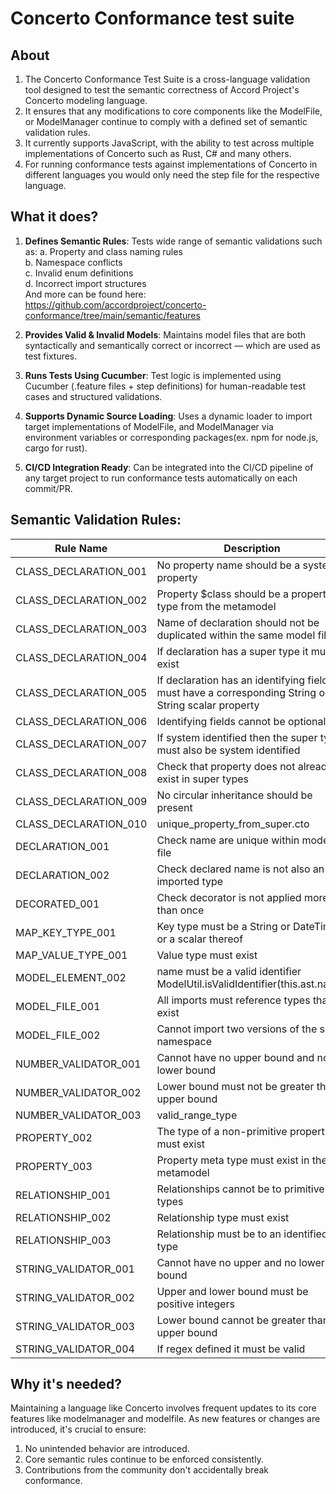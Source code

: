 # Concerto Conformance test suite
## About
1. The Concerto Conformance Test Suite is a cross-language validation tool designed to test the semantic correctness of Accord Project's Concerto modeling language.   
2. It ensures that any modifications to core components like the ModelFile, or ModelManager continue to comply with a defined set of semantic validation rules.  
3. It currently supports JavaScript, with the ability to test across multiple implementations of Concerto such as Rust, C# and many others.  
4. For running conformance tests against implementations of Concerto in different languages you would only need the step file for the respective language.  

## What it does?
1. **Defines Semantic Rules**:
Tests wide range of semantic validations such as:
    a. Property and class naming rules    
    b. Namespace conflicts    
    c. Invalid enum definitions    
    d. Incorrect import structures    
       And more can be found here: https://github.com/accordproject/concerto-conformance/tree/main/semantic/features    

2. **Provides Valid & Invalid Models**:
Maintains model files that are both syntactically and semantically correct or incorrect — which are used as test fixtures.

3. **Runs Tests Using Cucumber**:
Test logic is implemented using Cucumber (.feature files + step definitions) for human-readable test cases and structured validations.

4. **Supports Dynamic Source Loading**:
Uses a dynamic loader to import target implementations of ModelFile, and ModelManager via environment variables or corresponding packages(ex. npm for node.js, cargo for rust).

5. **CI/CD Integration Ready**:
Can be integrated into the CI/CD pipeline of any target project to run conformance tests automatically on each commit/PR.


## Semantic Validation Rules:

| Rule Name | Description |
|-----------|-------------|
| CLASS_DECLARATION_001 | No property name should be a system property |
| CLASS_DECLARATION_002 | Property $class should be a property type from the metamodel |
| CLASS_DECLARATION_003 | Name of declaration should not be duplicated within the same model file |
| CLASS_DECLARATION_004 | If declaration has a super type it must exist |
| CLASS_DECLARATION_005 | If declaration has an identifying field it must have a corresponding String or String scalar property |
| CLASS_DECLARATION_006 | Identifying fields cannot be optional |
| CLASS_DECLARATION_007 | If system identified then the super type must also be system identified |
| CLASS_DECLARATION_008 | Check that property does not already exist in super types |
| CLASS_DECLARATION_009 | No circular inheritance should be present |
| CLASS_DECLARATION_010 | unique_property_from_super.cto |
| DECLARATION_001 | Check name are unique within model file |
| DECLARATION_002 | Check declared name is not also an imported type |
| DECORATED_001 | Check decorator is not applied more than once |
| MAP_KEY_TYPE_001 | Key type must be a String or DateTime, or a scalar thereof |
| MAP_VALUE_TYPE_001 | Value type must exist |
| MODEL_ELEMENT_002 | name must be a valid identifier ModelUtil.isValidIdentifier(this.ast.name) |
| MODEL_FILE_001 | All imports must reference types that exist |
| MODEL_FILE_002 | Cannot import two versions of the same namespace |
| NUMBER_VALIDATOR_001 | Cannot have no upper bound and no lower bound |
| NUMBER_VALIDATOR_002 | Lower bound must not be greater than upper bound |
| NUMBER_VALIDATOR_003 | valid_range_type |
| PROPERTY_002 | The type of a non-primitive property must exist |
| PROPERTY_003 | Property meta type must exist in the metamodel |
| RELATIONSHIP_001 | Relationships cannot be to primitive types |
| RELATIONSHIP_002 | Relationship type must exist |
| RELATIONSHIP_003 | Relationship must be to an identified type |
| STRING_VALIDATOR_001 | Cannot have no upper and no lower bound |
| STRING_VALIDATOR_002 | Upper and lower bound must be positive integers |
| STRING_VALIDATOR_003 | Lower bound cannot be greater than upper bound |
| STRING_VALIDATOR_004 | If regex defined it must be valid |

## Why it's needed?
Maintaining a language like Concerto involves frequent updates to its core features like modelmanager and modelfile. As new features or changes are introduced, it's crucial to ensure:
1. No unintended behavior are introduced.
2. Core semantic rules continue to be enforced consistently.
3. Contributions from the community don't accidentally break conformance.